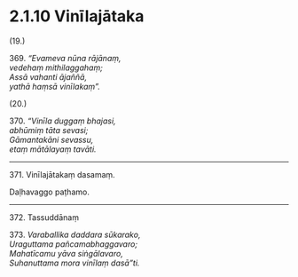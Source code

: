 # 2.1.10 Vinīlajātaka

(19.)

369\. _“Evameva nūna rājānaṃ,_  
_vedehaṃ mithilaggahaṃ;_  
_Assā vahanti ājaññā,_  
_yathā haṃsā vinīlakaṃ”._  

(20.)

370\. _“Vinīla duggaṃ bhajasi,_  
_abhūmiṃ tāta sevasi;_  
_Gāmantakāni sevassu,_  
_etaṃ mātālayaṃ tavāti._  

---

371\. Vinīlajātakaṃ dasamaṃ.

Daḷhavaggo paṭhamo.

---

372\. Tassuddānaṃ

373\. _Varaballika daddara sūkarako,_  
_Uraguttama pañcamabhaggavaro;_  
_Mahatīcamu yāva siṅgālavaro,_  
_Suhanuttama mora vinīlaṃ dasā”ti._
